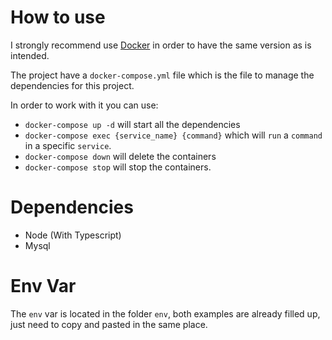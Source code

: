 # How to use

I strongly recommend use [Docker](https://www.docker.com) in order to have the same version as is intended.


The project have a `docker-compose.yml` file which is the file to manage the dependencies for this project.


In order to work with it you can use:

* `docker-compose up -d` will start all the dependencies
* `docker-compose exec {service_name} {command}` which will `run` a `command` in a specific `service`.
* `docker-compose down` will delete the containers
* `docker-compose stop` will stop the containers.

# Dependencies

* Node (With Typescript)
* Mysql


# Env Var

The `env` var is located in the folder `env`, both examples are already filled up, just need to copy and pasted in the same place.
